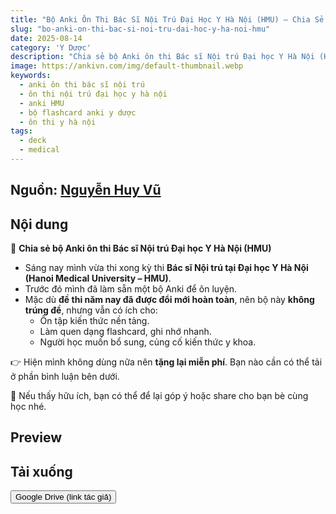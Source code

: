 ```yaml
---
title: "Bộ Anki Ôn Thi Bác Sĩ Nội Trú Đại Học Y Hà Nội (HMU) – Chia Sẻ Miễn Phí"
slug: "bo-anki-on-thi-bac-si-noi-tru-dai-hoc-y-ha-noi-hmu"
date: 2025-08-14
category: 'Y Dược'
description: "Chia sẻ bộ Anki ôn thi Bác sĩ Nội trú Đại học Y Hà Nội (HMU). Bộ gồm nhiều flashcard hỗ trợ ôn tập nhanh, dù đề thi đã đổi mới. Tải xuống miễn phí."
image: https://ankivn.com/img/default-thumbnail.webp
keywords:
  - anki ôn thi bác sĩ nội trú
  - ôn thi nội trú đại học y hà nội
  - anki HMU
  - bộ flashcard anki y dược
  - ôn thi y hà nội
tags:
  - deck
  - medical
---
```


<!--truncate-->

## Nguồn: [Nguyễn Huy Vũ](https://www.facebook.com/groups/ankivocabulary/posts/1949957882430526/)

## Nội dung

📌 **Chia sẻ bộ Anki ôn thi Bác sĩ Nội trú Đại học Y Hà Nội (HMU)**  
- Sáng nay mình vừa thi xong kỳ thi **Bác sĩ Nội trú tại Đại học Y Hà Nội (Hanoi Medical University – HMU)**.  
- Trước đó mình đã làm sẵn một bộ Anki để ôn luyện.  
- Mặc dù **đề thi năm nay đã được đổi mới hoàn toàn**, nên bộ này **không trúng đề**, nhưng vẫn có ích cho:  
  - Ôn tập kiến thức nền tảng.  
  - Làm quen dạng flashcard, ghi nhớ nhanh.  
  - Người học muốn bổ sung, củng cố kiến thức y khoa.  

👉 Hiện mình không dùng nữa nên **tặng lại miễn phí**. Bạn nào cần có thể tải ở phần bình luận bên dưới.  

💬 Nếu thấy hữu ích, bạn có thể để lại góp ý hoặc share cho bạn bè cùng học nhé.  

## Preview



## Tải xuống

<div style={{display: 'flex', justifyContent: 'left', gap: '20px'}}> <a href="https://drive.google.com/drive/folders/1o08HlScvu0KCDwpRhi620RdjObTdO2Eh"> <button class="buttonPrimary" type="button">Google Drive (link tác giả)</button> </a> </div>

